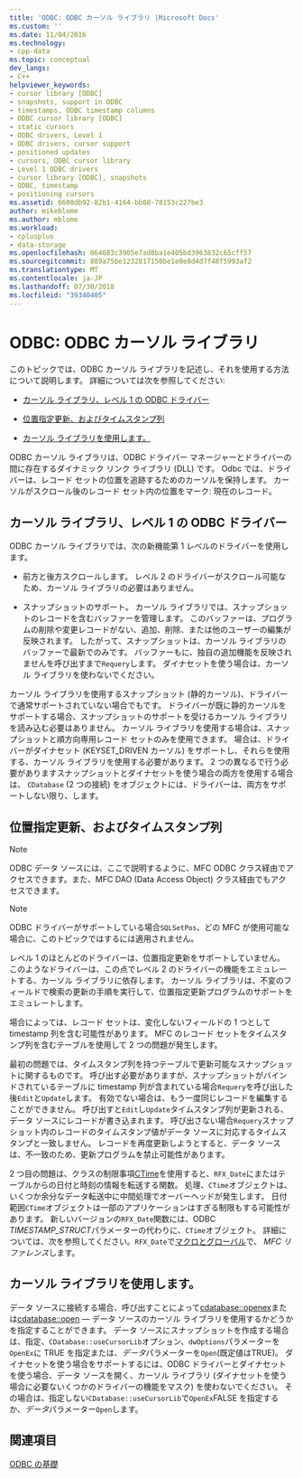```yaml
---
title: 'ODBC: ODBC カーソル ライブラリ |Microsoft Docs'
ms.custom: ''
ms.date: 11/04/2016
ms.technology:
- cpp-data
ms.topic: conceptual
dev_langs:
- C++
helpviewer_keywords:
- cursor library [ODBC]
- snapshots, support in ODBC
- timestamps, ODBC timestamp columns
- ODBC cursor library [ODBC]
- static cursors
- ODBC drivers, Level 1
- ODBC drivers, cursor support
- positioned updates
- cursors, ODBC cursor library
- Level 1 ODBC drivers
- cursor library [ODBC], snapshots
- ODBC, timestamp
- positioning cursors
ms.assetid: 6608db92-82b1-4164-bb08-78153c227be3
author: mikeblome
ms.author: mblome
ms.workload:
- cplusplus
- data-storage
ms.openlocfilehash: 064683c3905e7ad8ba1e405bd3963832c65cff57
ms.sourcegitcommit: 889a75be1232817150be1e0e8d4d7f48f5993af2
ms.translationtype: MT
ms.contentlocale: ja-JP
ms.lasthandoff: 07/30/2018
ms.locfileid: "39340405"
---
```

# <a name="odbc-the-odbc-cursor-library"></a>ODBC: ODBC カーソル ライブラリ
このトピックでは、ODBC カーソル ライブラリを記述し、それを使用する方法について説明します。 詳細については次を参照してください:  
  
-   [カーソル ライブラリ、レベル 1 の ODBC ドライバー](#_core_the_cursor_library_and_level_1_odbc_drivers)  
  
-   [位置指定更新、およびタイムスタンプ列](#_core_positioned_updates_and_timestamp_columns)  
  
-   [カーソル ライブラリを使用します。](#_core_using_the_cursor_library)  
  
 ODBC カーソル ライブラリは、ODBC ドライバー マネージャーとドライバーの間に存在するダイナミック リンク ライブラリ (DLL) です。 Odbc では、ドライバーは、レコード セットの位置を追跡するためのカーソルを保持します。 カーソルがスクロール後のレコード セット内の位置をマーク: 現在のレコード。  
  
##  <a name="_core_the_cursor_library_and_level_1_odbc_drivers"></a> カーソル ライブラリ、レベル 1 の ODBC ドライバー  
 ODBC カーソル ライブラリでは、次の新機能第 1 レベルのドライバーを使用します。  
  
-   前方と後方スクロールします。 レベル 2 のドライバーがスクロール可能なため、カーソル ライブラリの必要はありません。  
  
-   スナップショットのサポート。 カーソル ライブラリでは、スナップショットのレコードを含むバッファーを管理します。 このバッファーは、プログラムの削除や変更レコードがない、追加、削除、または他のユーザーの編集が反映されます。 したがって、スナップショットは、カーソル ライブラリのバッファーで最新でのみです。 バッファーもに、独自の追加機能を反映されませんを呼び出すまで`Requery`します。 ダイナセットを使う場合は、カーソル ライブラリを使わないでください。  
  
 カーソル ライブラリを使用するスナップショット (静的カーソル)、ドライバーで通常サポートされていない場合でもです。 ドライバーが既に静的カーソルをサポートする場合、スナップショットのサポートを受けるカーソル ライブラリを読み込む必要はありません。 カーソル ライブラリを使用する場合は、スナップショットと順方向専用レコード セットのみを使用できます。 場合は、ドライバーがダイナセット (KEYSET_DRIVEN カーソル) をサポートし、それらを使用する、カーソル ライブラリを使用する必要があります。 2 つの異なるで行う必要がありますスナップショットとダイナセットを使う場合の両方を使用する場合は、 `CDatabase` (2 つの接続) をオブジェクトには、ドライバーは、両方をサポートしない限り、します。  
  
##  <a name="_core_positioned_updates_and_timestamp_columns"></a> 位置指定更新、およびタイムスタンプ列  
  
> [!NOTE]
>  ODBC データ ソースには、ここで説明するように、MFC ODBC クラス経由でアクセスできます。また、MFC DAO (Data Access Object) クラス経由でもアクセスできます。  
  
> [!NOTE]
>  ODBC ドライバーがサポートしている場合`SQLSetPos`、どの MFC が使用可能な場合に、このトピックではするには適用されません。  
  
 レベル 1 のほとんどのドライバーは、位置指定更新をサポートしていません。 このようなドライバーは、この点でレベル 2 のドライバーの機能をエミュレートする、カーソル ライブラリに依存します。 カーソル ライブラリは、不変のフィールドで検索の更新の手順を実行して、位置指定更新プログラムのサポートをエミュレートします。  
  
 場合によっては、レコード セットは、変化しないフィールドの 1 つとして timestamp 列を含む可能性があります。 MFC のレコード セットをタイムスタンプ列を含むテーブルを使用して 2 つの問題が発生します。  
  
 最初の問題では、タイムスタンプ列を持つテーブルで更新可能なスナップショットに関するものです。 呼び出す必要がありますが、スナップショットがバインドされているテーブルに timestamp 列が含まれている場合`Requery`を呼び出した後`Edit`と`Update`します。 有効でない場合は、もう一度同じレコードを編集することができません。 呼び出すと`Edit`し`Update`タイムスタンプ列が更新される、データ ソースにレコードが書き込まれます。 呼び出さない場合`Requery`スナップショット内のレコードのタイムスタンプ値がデータ ソースに対応するタイムスタンプと一致しません。 レコードを再度更新しようとすると、データ ソースは、不一致のため、更新プログラムを禁止可能性があります。  
  
 2 つ目の問題は、クラスの制限事項[CTime](../../atl-mfc-shared/reference/ctime-class.md)を使用すると、`RFX_Date`にまたはテーブルからの日付と時刻の情報を転送する関数。 処理、`CTime`オブジェクトは、いくつか余分なデータ転送中に中間処理でオーバーヘッドが発生します。 日付範囲`CTime`オブジェクトは一部のアプリケーションはすぎる制限もする可能性があります。 新しいバージョンの`RFX_Date`関数には、ODBC *TIMESTAMP_STRUCT*パラメーターの代わりに、`CTime`オブジェクト。 詳細については、次を参照してください。`RFX_Date`で[マクロとグローバル](../../mfc/reference/mfc-macros-and-globals.md)で、 *MFC リファレンス*します。  

  
##  <a name="_core_using_the_cursor_library"></a> カーソル ライブラリを使用します。  
 データ ソースに接続する場合、呼び出すことによって[cdatabase::openex](../../mfc/reference/cdatabase-class.md#openex)または[cdatabase::open](../../mfc/reference/cdatabase-class.md#open) — データ ソースのカーソル ライブラリを使用するかどうかを指定することができます。 データ ソースにスナップショットを作成する場合は、指定、`CDatabase::useCursorLib`オプション、`dwOptions`パラメーターを`OpenEx`に TRUE を指定または、*データ*パラメーターを`Open`(既定値はTRUE)。 ダイナセットを使う場合をサポートするには、ODBC ドライバーとダイナセットを使う場合、データ ソースを開く、カーソル ライブラリ (ダイナセットを使う場合に必要ないくつかのドライバーの機能をマスク) を使わないでください。 その場合は、指定しない`CDatabase::useCursorLib`で`OpenEx`FALSE を指定するか、*データ*パラメーター`Open`します。  
  
## <a name="see-also"></a>関連項目  
 [ODBC の基礎](../../data/odbc/odbc-basics.md)